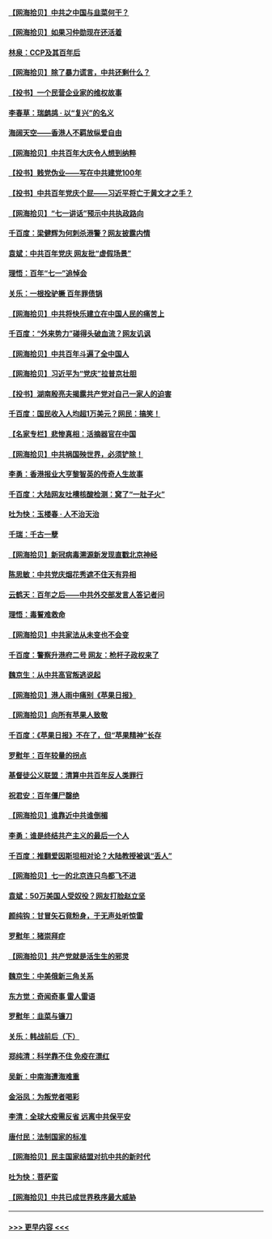 #### [【网海拾贝】中共之中国与韭菜何干？](../pages/nsc993/n13075428.md?t=07081601) 
#### [【网海拾贝】如果习仲勋现在还活着](../pages/nsc993/n13073410.md?t=07081601) 
#### [林泉：CCP及其百年后](../pages/nsc993/n13073226.md?t=07081601) 
#### [【网海拾贝】除了暴力谎言，中共还剩什么？](../pages/nsc993/n13071082.md?t=07081601) 
#### [【投书】一个民营企业家的维权故事](../pages/nsc993/n13070932.md?t=07081601) 
#### [李春草：瑞鹧鸪 · 以“复兴”的名义](../pages/nsc993/n13069984.md?t=07081601) 
#### [海阔天空——香港人不羁放纵爱自由](../pages/nsc993/n13069407.md?t=07081601) 
#### [【网海拾贝】中共百年大庆令人想到纳粹](../pages/nsc993/n13068483.md?t=07081601) 
#### [【投书】贱党伪业——写在中共建党100年](../pages/nsc993/n13067843.md?t=07081601) 
#### [【投书】中共百年党庆个屁——习近平将亡于黄文才之手？](../pages/nsc993/n13067425.md?t=07081601) 
#### [【网海拾贝】“七一讲话”预示中共执政路向](../pages/nsc993/n13066434.md?t=07081601) 
#### [千百度：梁健辉为何刺杀港警？网友披露内情](../pages/nsc993/n13066979.md?t=07081601) 
#### [袁斌：中共百年党庆 网友批“虚假场景”](../pages/nsc993/n13066385.md?t=07081601) 
#### [理悟：百年“七一”追悼会](../pages/nsc993/n13066106.md?t=07081601) 
#### [关乐：一根拴驴橛 百年罪债锅](../pages/nsc993/n13066089.md?t=07081601) 
#### [【网海拾贝】中共将快乐建立在中国人民的痛苦上](../pages/nsc993/n13064939.md?t=07081601) 
#### [千百度：“外来势力”碰得头破血流？网友讥讽](../pages/nsc993/n13064878.md?t=07081601) 
#### [【网海拾贝】中共百年斗遍了全中国人](../pages/nsc993/n13060020.md?t=07081601) 
#### [【网海拾贝】习近平为“党庆”拉普京壮胆](../pages/nsc993/n13057781.md?t=07081601) 
#### [【投书】湖南殷亮夫揭露共产党对自己一家人的迫害](../pages/nsc993/n13057744.md?t=07081601) 
#### [千百度：国民收入人均超1万美元？网民：搞笑！](../pages/nsc993/n13057692.md?t=07081601) 
#### [【名家专栏】悲惨真相：活摘器官在中国](../pages/nsc993/n13056611.md?t=07081601) 
#### [【网海拾贝】中共祸国殃世界，必须铲除！](../pages/nsc993/n13056011.md?t=07081601) 
#### [李勇：香港报业大亨黎智英的传奇人生故事](../pages/nsc993/n13055258.md?t=07081601) 
#### [千百度：大陆网友吐槽核酸检测：窝了“一肚子火”](../pages/nsc993/n13055194.md?t=07081601) 
#### [吐为快：玉楼春 · 人不治天治](../pages/nsc993/n13054028.md?t=07081601) 
#### [千瑞：千古一孽](../pages/nsc993/n13054016.md?t=07081601) 
#### [【网海拾贝】新冠病毒溯源新发现直戳北京神经](../pages/nsc993/n13052425.md?t=07081601) 
#### [陈思敏：中共党庆烟花秀遮不住天有异相](../pages/nsc993/n13052020.md?t=07081601) 
#### [云鹤天：百年之后——中共外交部发言人答记者问](../pages/nsc993/n13051604.md?t=07081601) 
#### [理悟：毒誓难救命](../pages/nsc993/n13051601.md?t=07081601) 
#### [【网海拾贝】中共家法从未变也不会变](../pages/nsc993/n13050366.md?t=07081601) 
#### [千百度：警察升港府二号 网友：枪杆子政权来了](../pages/nsc993/n13050261.md?t=07081601) 
#### [魏京生：从中共高官叛逃说起](../pages/nsc993/n13048997.md?t=07081601) 
#### [【网海拾贝】港人雨中痛别《苹果日报》](../pages/nsc993/n13048941.md?t=07081601) 
#### [【网海拾贝】向所有苹果人致敬](../pages/nsc993/n13046795.md?t=07081601) 
#### [千百度：《苹果日报》不在了，但“苹果精神”长存](../pages/nsc993/n13046703.md?t=07081601) 
#### [罗慰年：百年较量的拐点](../pages/nsc993/n13046542.md?t=07081601) 
#### [基督徒公义联盟：清算中共百年反人类罪行](../pages/nsc993/n13046499.md?t=07081601) 
#### [祝君安：百年僵尸罄绝](../pages/nsc993/n13045595.md?t=07081601) 
#### [【网海拾贝】谁靠近中共谁倒楣](../pages/nsc993/n13044667.md?t=07081601) 
#### [李勇：谁是终结共产主义的最后一个人](../pages/nsc993/n13044397.md?t=07081601) 
#### [千百度：推翻爱因斯坦相对论？大陆教授被讽“丢人”](../pages/nsc993/n13043908.md?t=07081601) 
#### [【网海拾贝】七一的北京连只鸟都飞不进](../pages/nsc993/n13041377.md?t=07081601) 
#### [袁斌：50万美国人受奴役？网友打脸赵立坚](../pages/nsc993/n13041330.md?t=07081601) 
#### [颜纯钩：甘冒矢石竟粉身，于无声处听惊雷](../pages/nsc993/n13041140.md?t=07081601) 
#### [罗慰年：猪崇拜症](../pages/nsc993/n13041071.md?t=07081601) 
#### [【网海拾贝】共产党就是活生生的邪灵](../pages/nsc993/n13036627.md?t=07081601) 
#### [魏京生：中美俄新三角关系](../pages/nsc993/n13035986.md?t=07081601) 
#### [东方觉：奇闻奇事 雷人雷语](../pages/nsc993/n13035878.md?t=07081601) 
#### [罗慰年：韭菜与镰刀](../pages/nsc993/n13034374.md?t=07081601) 
#### [关乐：韩战前后（下）](../pages/nsc993/n13034113.md?t=07081601) 
#### [郑纯清：科学靠不住 免疫在漂红](../pages/nsc993/n13034093.md?t=07081601) 
#### [吴新：中南海遭海难重](../pages/nsc993/n13034084.md?t=07081601) 
#### [金浴凤：为叛党者喝彩](../pages/nsc993/n13034058.md?t=07081601) 
#### [李清：全球大疫需反省 远离中共保平安](../pages/nsc993/n13033784.md?t=07081601) 
#### [唐付民：法制国家的标准](../pages/nsc993/n13032944.md?t=07081601) 
#### [【网海拾贝】民主国家结盟对抗中共的新时代](../pages/nsc993/n13031717.md?t=07081601) 
#### [吐为快：菩萨蛮](../pages/nsc993/n13030033.md?t=07081601) 
#### [【网海拾贝】中共已成世界秩序最大威胁](../pages/nsc993/n13028138.md?t=07081601) 

----
#### [ >>> 更早内容 <<< ](../indexes/nsc993-earlier.md)
